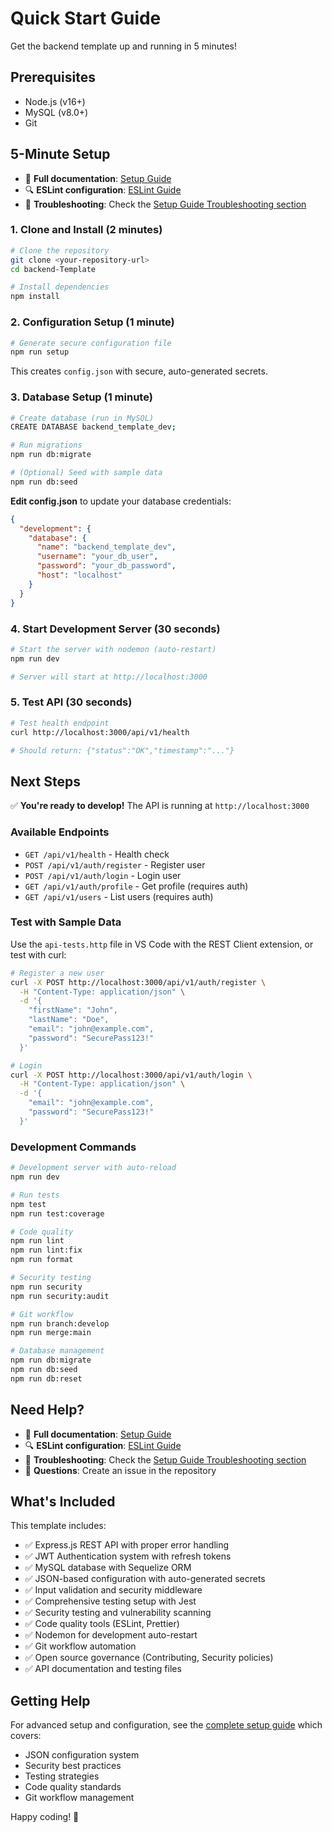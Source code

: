 # Quick Start Guide

Get the backend template up and running in 5 minutes!

## Prerequisites

- Node.js (v16+)
- MySQL (v8.0+)
- Git

## 5-Minute Setup

- 📖 **Full documentation**: [Setup Guide](./setup-guide.md)
- 🔍 **ESLint configuration**: [ESLint Guide](./eslint-guide.md)
- 🐛 **Troubleshooting**: Check the [Setup Guide Troubleshooting section](./setup-guide.md#troubleshooting)

### 1. Clone and Install (2 minutes)

```bash
# Clone the repository
git clone <your-repository-url>
cd backend-Template

# Install dependencies
npm install
```

### 2. Configuration Setup (1 minute)

```bash
# Generate secure configuration file
npm run setup
```

This creates `config.json` with secure, auto-generated secrets.

### 3. Database Setup (1 minute)

```bash
# Create database (run in MySQL)
CREATE DATABASE backend_template_dev;

# Run migrations
npm run db:migrate

# (Optional) Seed with sample data
npm run db:seed
```

**Edit config.json** to update your database credentials:
```json
{
  "development": {
    "database": {
      "name": "backend_template_dev",
      "username": "your_db_user",
      "password": "your_db_password",
      "host": "localhost"
    }
  }
}
```

### 4. Start Development Server (30 seconds)

```bash
# Start the server with nodemon (auto-restart)
npm run dev

# Server will start at http://localhost:3000
```

### 5. Test API (30 seconds)

```bash
# Test health endpoint
curl http://localhost:3000/api/v1/health

# Should return: {"status":"OK","timestamp":"..."}
```

## Next Steps

✅ **You're ready to develop!** The API is running at `http://localhost:3000`

### Available Endpoints

- `GET /api/v1/health` - Health check
- `POST /api/v1/auth/register` - Register user
- `POST /api/v1/auth/login` - Login user
- `GET /api/v1/auth/profile` - Get profile (requires auth)
- `GET /api/v1/users` - List users (requires auth)

### Test with Sample Data

Use the `api-tests.http` file in VS Code with the REST Client extension, or test with curl:

```bash
# Register a new user
curl -X POST http://localhost:3000/api/v1/auth/register \
  -H "Content-Type: application/json" \
  -d '{
    "firstName": "John",
    "lastName": "Doe",
    "email": "john@example.com",
    "password": "SecurePass123!"
  }'

# Login
curl -X POST http://localhost:3000/api/v1/auth/login \
  -H "Content-Type: application/json" \
  -d '{
    "email": "john@example.com",
    "password": "SecurePass123!"
  }'
```

### Development Commands

```bash
# Development server with auto-reload
npm run dev

# Run tests
npm test
npm run test:coverage

# Code quality
npm run lint
npm run lint:fix
npm run format

# Security testing
npm run security
npm run security:audit

# Git workflow
npm run branch:develop
npm run merge:main

# Database management
npm run db:migrate
npm run db:seed
npm run db:reset
```

## Need Help?

- 📖 **Full documentation**: [Setup Guide](./setup-guide.md)
- 🔍 **ESLint configuration**: [ESLint Guide](./eslint-guide.md)
- 🐛 **Troubleshooting**: Check the [Setup Guide Troubleshooting section](./setup-guide.md#troubleshooting)
- 💬 **Questions**: Create an issue in the repository

## What's Included

This template includes:

- ✅ Express.js REST API with proper error handling
- ✅ JWT Authentication system with refresh tokens
- ✅ MySQL database with Sequelize ORM
- ✅ JSON-based configuration with auto-generated secrets
- ✅ Input validation and security middleware
- ✅ Comprehensive testing setup with Jest
- ✅ Security testing and vulnerability scanning
- ✅ Code quality tools (ESLint, Prettier)
- ✅ Nodemon for development auto-restart
- ✅ Git workflow automation
- ✅ Open source governance (Contributing, Security policies)
- ✅ API documentation and testing files

## Getting Help

For advanced setup and configuration, see the [complete setup guide](./setup-guide.md) which covers:

- JSON configuration system
- Security best practices
- Testing strategies
- Code quality standards
- Git workflow management

Happy coding! 🚀

